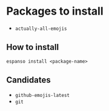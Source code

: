 # Packages to install

* `actually-all-emojis`

## How to install

```
espanso install <package-name>
```

## Candidates

* `github-emojis-latest`
* `git`
